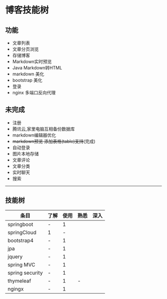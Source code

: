 # 博客技能树

## 功能

* 文章列表
* 文章分页浏览
* 存储博客
* Markdown实时预览
* Java Markdown转HTML
* markdown 美化
* bootstrap 美化
* 登录
* nginx 多端口反向代理

## 未完成

* 注册
* 腾讯云,家里电脑互相备份数据库
* markdown编辑器优化
* ~~markdown预览 添加表格(table)支持~~(完成)
* 自动登录
* 图片本地存储
* 文章评论
* 文章分类
* 实时聊天
* 搜索

---

## 技能树

|条目|了解|使用|熟悉|深入|
|---|---|---|---|---|
|springboot|-|1|
|springCloud|1|-|
|bootstrap4|-|1|
|jpa|-|1|
|jquery|-|1|
|spring MVC|-|1|
|spring security|-|1|
|thymeleaf|-|1|-|
|ngingx|-|1|
